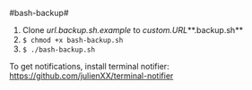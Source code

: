 #bash-backup#

1. Clone *url.backup.sh.example* to *custom.URL***.backup.sh**
2. `$ chmod +x bash-backup.sh`
3. `$ ./bash-backup.sh`


To get notifications, install terminal notifier: https://github.com/julienXX/terminal-notifier
